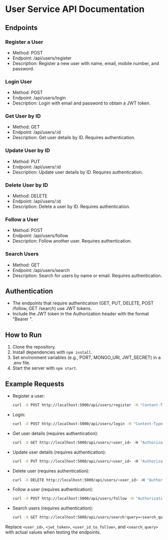 # User Service API Documentation

## Endpoints

### Register a User
- Method: POST
- Endpoint: /api/users/register
- Description: Register a new user with name, email, mobile number, and password.

### Login User
- Method: POST
- Endpoint: /api/users/login
- Description: Login with email and password to obtain a JWT token.

### Get User by ID
- Method: GET
- Endpoint: /api/users/:id
- Description: Get user details by ID. Requires authentication.

### Update User by ID
- Method: PUT
- Endpoint: /api/users/:id
- Description: Update user details by ID. Requires authentication.

### Delete User by ID
- Method: DELETE
- Endpoint: /api/users/:id
- Description: Delete a user by ID. Requires authentication.

### Follow a User
- Method: POST
- Endpoint: /api/users/follow
- Description: Follow another user. Requires authentication.

### Search Users
- Method: GET
- Endpoint: /api/users/search
- Description: Search for users by name or email. Requires authentication.

## Authentication
- The endpoints that require authentication (GET, PUT, DELETE, POST /follow, GET /search) use JWT tokens.
- Include the JWT token in the Authorization header with the format "Bearer <token>".

## How to Run
1. Clone the repository.
2. Install dependencies with `npm install`.
3. Set environment variables (e.g., PORT, MONGO_URI, JWT_SECRET) in a .env file.
4. Start the server with `npm start`.

## Example Requests
- Register a user:
  ```bash
  curl -X POST http://localhost:5000/api/users/register -H "Content-Type: application/json" -d '{"name": "John Doe", "email": "john@example.com", "mobile": "1234567890", "password": "password"}'
- Login:
  ```bash
  curl -X POST http://localhost:5000/api/users/login -H "Content-Type: application/json" -d '{"email": "john@example.com", "password": "password"}'
- Get user details (requires authentication):
  ```bash
  curl -X GET http://localhost:5000/api/users/<user_id> -H "Authorization: Bearer <jwt_token>"
- Update user details (requires authentication):
  ```bash
  curl -X PUT http://localhost:5000/api/users/<user_id> -H "Authorization: Bearer <jwt_token>" -H "Content-Type: application/json" -d '{"name": "John Smith"}'
- Delete user (requires authentication):
  ```bash
  curl -X DELETE http://localhost:5000/api/users/<user_id> -H "Authorization: Bearer <jwt_token>"
- Follow a user (requires authentication):
  ```bash
  curl -X POST http://localhost:5000/api/users/follow -H "Authorization: Bearer <jwt_token>" -H "Content-Type: application/json" -d '{"userIdToFollow": "<user_id_to_follow>"}'
- Search users (requires authentication):
  ```bash
  curl -X GET http://localhost:5000/api/users/search?query=<search_query> -H "Authorization: Bearer <jwt_token>"
Replace `<user_id>`, `<jwt_token>`, `<user_id_to_follow>`, and `<search_query>` with actual values when testing the endpoints.
